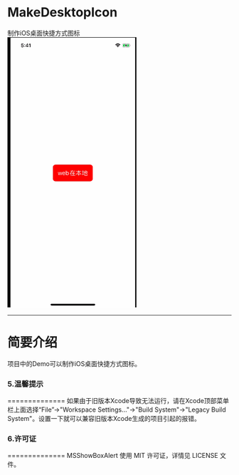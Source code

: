 # MakeDesktopIcon
制作iOS桌面快捷方式图标<br/>
![image](https://github.com/sunmean/MakeDesktopIcon/blob/master/record20191126003.gif)

---
简要介绍
==============
项目中的Demo可以制作iOS桌面快捷方式图标。<br/>

### 5.温馨提示
==============
如果由于旧版本Xcode导致无法运行，请在Xcode顶部菜单栏上面选择“File”->"Workspace Settings..."->"Build System"->"Legacy Build System"。设置一下就可以兼容旧版本Xcode生成的项目引起的报错。


### 6.许可证
==============
MSShowBoxAlert 使用 MIT 许可证，详情见 LICENSE 文件。
